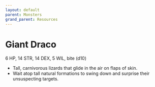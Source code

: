 ```yaml
---
layout: default
parent: Monsters
grand_parent: Resources
---
```


# Giant Draco

6 HP, 14 STR, 14 DEX, 5 WIL, bite (d10)

- Tall, carnivorous lizards that glide in the air on flaps of skin.
- Wait atop tall natural formations to swing down and surprise their unsuspecting targets.
